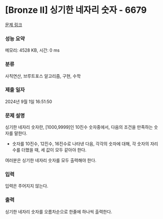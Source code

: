 # [Bronze II] 싱기한 네자리 숫자 - 6679 

[문제 링크](https://www.acmicpc.net/problem/6679) 

### 성능 요약

메모리: 4528 KB, 시간: 0 ms

### 분류

사칙연산, 브루트포스 알고리즘, 구현, 수학

### 제출 일자

2024년 9월 1일 16:51:50

### 문제 설명

<p>싱기한 네자리 숫자란, [1000,9999]인 10진수 숫자중에서,  다음의 조건을 만족하는 숫자를 말한다.</p>

<ul>
	<li>숫자를 10진수, 12진수, 16진수로 나타낸 다음, 각각의 숫자에 대해, 각 숫자의 자리수를 더했을 때, 세 값이 모두 같아야 한다.</li>
</ul>

<p>여러분은 싱기한 네자리 숫자를 모두 출력해야 한다.</p>

### 입력 

 <p>입력은 주어지지 않는다.</p>

### 출력 

 <p>싱기한 네자리 숫자를 오름차순으로 한줄에 하나씩 출력한다.</p>

